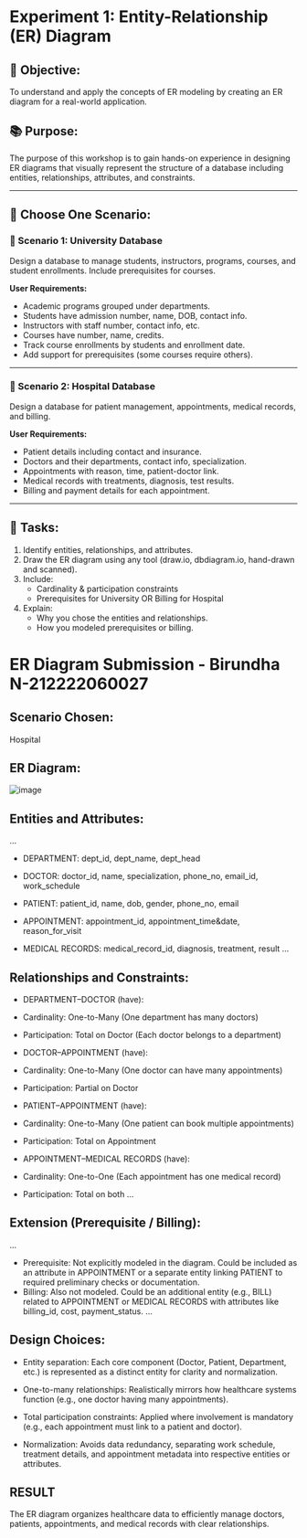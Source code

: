 # Experiment 1: Entity-Relationship (ER) Diagram

## 🎯 Objective:
To understand and apply the concepts of ER modeling by creating an ER diagram for a real-world application.

## 📚 Purpose:
The purpose of this workshop is to gain hands-on experience in designing ER diagrams that visually represent the structure of a database including entities, relationships, attributes, and constraints.

---

## 🧪 Choose One Scenario:

### 🔹 Scenario 1: University Database
Design a database to manage students, instructors, programs, courses, and student enrollments. Include prerequisites for courses.

**User Requirements:**
- Academic programs grouped under departments.
- Students have admission number, name, DOB, contact info.
- Instructors with staff number, contact info, etc.
- Courses have number, name, credits.
- Track course enrollments by students and enrollment date.
- Add support for prerequisites (some courses require others).

---

### 🔹 Scenario 2: Hospital Database
Design a database for patient management, appointments, medical records, and billing.

**User Requirements:**
- Patient details including contact and insurance.
- Doctors and their departments, contact info, specialization.
- Appointments with reason, time, patient-doctor link.
- Medical records with treatments, diagnosis, test results.
- Billing and payment details for each appointment.

---

## 📝 Tasks:
1. Identify entities, relationships, and attributes.
2. Draw the ER diagram using any tool (draw.io, dbdiagram.io, hand-drawn and scanned).
3. Include:
   - Cardinality & participation constraints
   - Prerequisites for University OR Billing for Hospital
4. Explain:
   - Why you chose the entities and relationships.
   - How you modeled prerequisites or billing.

# ER Diagram Submission - Birundha N-212222060027

## Scenario Chosen:
 Hospital 

## ER Diagram:
![image](https://github.com/user-attachments/assets/d9dffd63-c38a-4af5-aa1c-c76d650ac6a6)

## Entities and Attributes:
...
- DEPARTMENT: dept_id, dept_name, dept_head

- DOCTOR: doctor_id, name, specialization, phone_no, email_id, work_schedule

- PATIENT: patient_id, name, dob, gender, phone_no, email

- APPOINTMENT: appointment_id, appointment_time&date, reason_for_visit

- MEDICAL RECORDS: medical_record_id, diagnosis, treatment, result
...

## Relationships and Constraints:
- DEPARTMENT–DOCTOR (have):

- Cardinality: One-to-Many (One department has many doctors)

- Participation: Total on Doctor (Each doctor belongs to a department)

- DOCTOR–APPOINTMENT (have):

- Cardinality: One-to-Many (One doctor can have many appointments)

- Participation: Partial on Doctor

- PATIENT–APPOINTMENT (have):

- Cardinality: One-to-Many (One patient can book multiple appointments)

- Participation: Total on Appointment

- APPOINTMENT–MEDICAL RECORDS (have):

- Cardinality: One-to-One (Each appointment has one medical record)

- Participation: Total on both
...

## Extension (Prerequisite / Billing):
...
- Prerequisite: Not explicitly modeled in the diagram. Could be included as an attribute in APPOINTMENT or a separate entity linking PATIENT to required preliminary checks or documentation.
- Billing: Also not modeled. Could be an additional entity (e.g., BILL) related to APPOINTMENT or MEDICAL RECORDS with attributes like billing_id, cost, payment_status.
...

## Design Choices:
- Entity separation: Each core component (Doctor, Patient, Department, etc.) is represented as a distinct entity for clarity and normalization.

- One-to-many relationships: Realistically mirrors how healthcare systems function (e.g., one doctor having many appointments).

- Total participation constraints: Applied where involvement is mandatory (e.g., each appointment must link to a patient and doctor).

- Normalization: Avoids data redundancy, separating work schedule, treatment details, and appointment metadata into respective entities or attributes.

## RESULT
The ER diagram organizes healthcare data to efficiently manage doctors, patients, appointments, and medical records with clear relationships.

